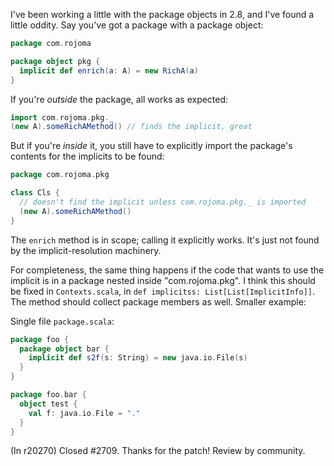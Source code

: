 I've been working a little with the package objects in 2.8, and I've found a little oddity.  Say you've got a package with a package object:
```scala
package com.rojoma

package object pkg {
  implicit def enrich(a: A) = new RichA(a)
}
```
If you're *outside* the package, all works as expected:
```scala
import com.rojoma.pkg._
(new A).someRichAMethod() // finds the implicit, great
```
But if you're *inside* it, you still have to explicitly import the package's contents for the implicits to be found:
```scala
package com.rojoma.pkg

class Cls {
  // doesn't find the implicit unless com.rojoma.pkg._ is imported
  (new A).someRichAMethod()
}
```
The `enrich` method is in scope; calling it explicitly works.  It's just not found by the implicit-resolution machinery.

For completeness, the same thing happens if the code that wants to use the implicit is in a package nested inside "com.rojoma.pkg".
I think this should be fixed in `Contexts.scala`, in `def implicitss: List[List[ImplicitInfo]]`.
The method should collect package members as well. Smaller example:

Single file `package.scala`:
```scala
package foo {
  package object bar {
    implicit def s2f(s: String) = new java.io.File(s)
  }
}

package foo.bar {
  object test {
    val f: java.io.File = "."
  }
}
```
(In r20270) Closed #2709. Thanks for the patch! Review by community.
